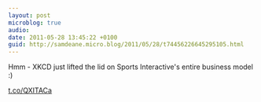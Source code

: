 ```yaml
---
layout: post
microblog: true
audio: 
date: 2011-05-28 13:45:22 +0100
guid: http://samdeane.micro.blog/2011/05/28/t74456226645295105.html
---
```

Hmm - XKCD just lifted the lid on Sports Interactive's entire business model :)

[t.co/QXITACa](http://t.co/QXITACa)
